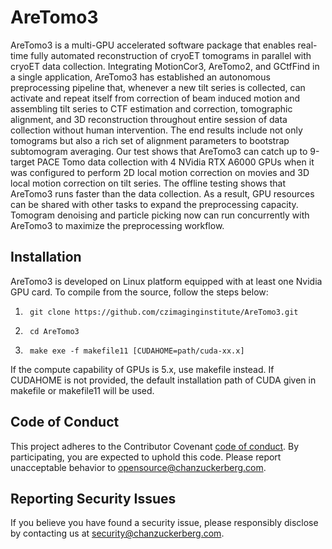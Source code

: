 # AreTomo3
AreTomo3 is a multi-GPU accelerated software package that enables real-time fully automated reconstruction of cryoET tomograms in parallel with cryoET data collection. Integrating MotionCor3, AreTomo2, and GCtfFind in a single application, AreTomo3 has established an autonomous preprocessing pipeline that, whenever a new tilt series is collected, can activate and repeat itself from correction of beam induced motion and assembling tilt series to CTF estimation and correction, tomographic alignment, and 3D reconstruction throughout entire session of data collection without human intervention. The end results include not only tomograms but also a rich set of alignment parameters to bootstrap subtomogram averaging. Our test shows that AreTomo3 can catch up to 9-target PACE Tomo data collection with 4 NVidia RTX A6000 GPUs when it was configured to perform 2D local motion correction on movies and 3D local motion correction on tilt series. The offline testing shows that AreTomo3 runs faster than the data collection. As a result, GPU resources can be shared with other tasks to expand the preprocessing capacity. Tomogram denoising and particle picking now can run concurrently with AreTomo3 to maximize the preprocessing workflow.

## Installation
AreTomo3 is developed on Linux platform equipped with at least one Nvidia GPU card. To compile from the source, follow the steps below:

1.      git clone https://github.com/czimaginginstitute/AreTomo3.git
2.      cd AreTomo3
3.      make exe -f makefile11 [CUDAHOME=path/cuda-xx.x]

If the compute capability of GPUs is 5.x, use makefile instead. If CUDAHOME is not provided, the default installation path of CUDA given in makefile or makefile11 will be used.

## Code of Conduct

This project adheres to the Contributor Covenant [code of conduct](https://github.com/chanzuckerberg/.github/blob/master/CODE_OF_CONDUCT.md). By participating, you are expected to uphold this code. Please report unacceptable behavior to [opensource@chanzuckerberg.com](mailto:opensource@chanzuckerberg.com).

## Reporting Security Issues

If you believe you have found a security issue, please responsibly disclose by contacting us at [security@chanzuckerberg.com](mailto:security@chanzuckerberg.com).
